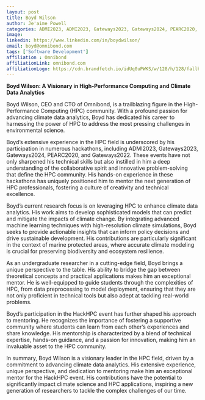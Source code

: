```yaml
---
layout: post
title: Boyd Wilson
author: Je'aime Powell
categories: ADMI2023, ADMI2023, Gateways2023, Gateways2024, PEARC2020, Gateways2022
image: 
linkedin: https://www.linkedin.com/in/boydwilson/
email: boyd@omnibond.com
tags: ['Software Development']
affiliation : Omnibond 
affiliationLink: omnibond.com
affiliationLogo: https://cdn.brandfetch.io/idUq0uPWKS/w/128/h/128/fallback/lettermark/icon.webp?c=1ax1736898763645bfumLaCV7mNxpjkQxg                      
---
```


**Boyd Wilson: A Visionary in High-Performance Computing and Climate Data Analytics**
 
 Boyd Wilson, CEO and CTO of Omnibond, is a trailblazing figure in the High-Performance Computing (HPC) community. With a profound passion for advancing climate data analytics, Boyd has dedicated his career to harnessing the power of HPC to address the most pressing challenges in environmental science.
 
 Boyd’s extensive experience in the HPC field is underscored by his participation in numerous hackathons, including ADMI2023, Gateways2023, Gateways2024, PEARC2020, and Gateways2022. These events have not only sharpened his technical skills but also instilled in him a deep understanding of the collaborative spirit and innovative problem-solving that define the HPC community. His hands-on experience in these hackathons has uniquely positioned him to mentor the next generation of HPC professionals, fostering a culture of creativity and technical excellence.
 
 Boyd’s current research focus is on leveraging HPC to enhance climate data analytics. His work aims to develop sophisticated models that can predict and mitigate the impacts of climate change. By integrating advanced machine learning techniques with high-resolution climate simulations, Boyd seeks to provide actionable insights that can inform policy decisions and drive sustainable development. His contributions are particularly significant in the context of marine protected areas, where accurate climate modeling is crucial for preserving biodiversity and ecosystem resilience.
 
 As an undergraduate researcher in a cutting-edge field, Boyd brings a unique perspective to the table. His ability to bridge the gap between theoretical concepts and practical applications makes him an exceptional mentor. He is well-equipped to guide students through the complexities of HPC, from data preprocessing to model deployment, ensuring that they are not only proficient in technical tools but also adept at tackling real-world problems.
 
 Boyd’s participation in the HackHPC event has further shaped his approach to mentoring. He recognizes the importance of fostering a supportive community where students can learn from each other’s experiences and share knowledge. His mentorship is characterized by a blend of technical expertise, hands-on guidance, and a passion for innovation, making him an invaluable asset to the HPC community.
 
 In summary, Boyd Wilson is a visionary leader in the HPC field, driven by a commitment to advancing climate data analytics. His extensive experience, unique perspective, and dedication to mentoring make him an exceptional mentor for the HackHPC event. His contributions have the potential to significantly impact climate science and HPC applications, inspiring a new generation of researchers to tackle the complex challenges of our time.  
                    
